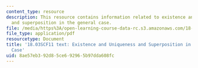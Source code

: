 ```yaml
---
content_type: resource
description: This resource contains information related to existence and uniqueness
  and superposition in the general case.
file: /media/https%3A/open-learning-course-data-rc.s3.amazonaws.com/18-03sc-differential-equations-fall-2011/8ae57eb392d85ce692965b97dda608fc_MIT18_03SCF11_s35_4text.pdf
file_type: application/pdf
resourcetype: Document
title: '18.03SCF11 text: Existence and Uniqueness and Superposition in the General
  Case'
uid: 8ae57eb3-92d8-5ce6-9296-5b97dda608fc
---
```

